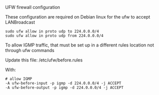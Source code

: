 UFW firewall configuration

These configuration are required on Debian linux for the ufw to accept LANBroadcast 

```
sudo ufw allow in proto udp to 224.0.0.0/4
sudo ufw allow in proto udp from 224.0.0.0/4
```

To allow IGMP traffic, that must be set up in a different rules location not through ufw commands

Update this file:
/etc/ufw/before.rules

With:
```
# allow IGMP
-A ufw-before-input -p igmp -d 224.0.0.0/4 -j ACCEPT
-A ufw-before-output -p igmp -d 224.0.0.0/4 -j ACCEPT
```
